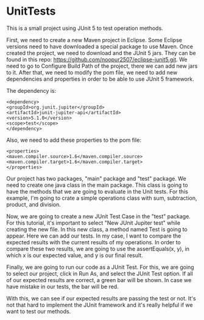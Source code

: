 # UnitTests
This is a small project using JUnit 5 to test operation methods.

First, we need to create a new Maven project in Eclipse. Some Eclipse versions need to have downloaded a special package to use Maven. Once created the project, we need to download and the JUnit 5 jars. They can be found in this repo: https://github.com/noopur2507/eclipse-junit5.git. We need to go to Configure Build Path of the project, there we can add new jars to it. After that, we need to modify the pom file, we need to add new dependencies and properties in order to be able to use JUnit 5 framework.

The dependency is:
```
<dependency>
<groupId>org.junit.jupiter</groupId>
<artifactId>junit-jupiter-api</artifactId>
<version>5.1.0</version>
<scope>test</scope>
</dependency>
```

Also, we need to add these properties to the pom file:

```
<properties>
<maven.compiler.source>1.6</maven.compiler.source>
<maven.compiler.target>1.6</maven.compiler.target>
</properties>
```
Our project has two packages, "main" package and "test" package. We need to create one java class in the main package. This class is going to have the methods that we are going to evaluate in the Unit tests. For this example, I'm going to crate a simple operations class with sum, subtraction, product, and division.

Now, we are going to create a new JUnit Test Case in the "test" package. For this tutorial, it's important to select "New JUnit Jupiter test" while creating the new file. In this new class, a method named Test is going to appear. Here we can add our tests. In my case, I want to compare the expected results with the current results of my operations. In order to compare these two results, we are going to use the assertEquals(x, y), in which x is our expected value, and y is our final result.

Finally, we are going to run our code as a JUnit Test. For this, we are going to select our project, click in Run As, and select the JUnit Test option. If all of our expected results are correct, a green bar will be shown. In case we have mistake in our tests, the bar will be red. 

With this, we can see if our expected results are passing the test or not. It's not that hard to implement the JUnit framework and it's really helpful if we want to test our methods. 


